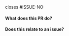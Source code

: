 <!-- If applicable, reference the issue number that this PR closes -->
closes #ISSUE-NO

#### What does this PR do?

#### Does this relate to an issue?
